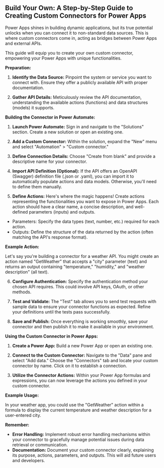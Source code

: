 ## Build Your Own: A Step-by-Step Guide to Creating Custom Connectors for Power Apps

Power Apps shines in building dynamic applications, but its true potential unlocks when you can connect it to non-standard data sources. This is where custom connectors come in, acting as bridges between Power Apps and external APIs. 

This guide will equip you to create your own custom connector, empowering your Power Apps with unique functionalities.

**Preparation:**

1. **Identify the Data Source:**  Pinpoint the system or service you want to connect with. Ensure they offer a publicly available API with proper documentation.

2. **Gather API Details:**  Meticulously review the API documentation, understanding the available actions (functions) and data structures (models) it supports.

**Building the Connector in Power Automate:**

1. **Launch Power Automate:** Sign in and navigate to the "Solutions" section. Create a new solution or open an existing one.

2. **Add a Custom Connector:** Within the solution, expand the "New" menu and select "Automation" > "Custom connector."

3. **Define Connection Details:**  Choose "Create from blank" and provide a descriptive name for your connector.

4. **Import API Definition (Optional):** If the API offers an OpenAPI (Swagger) definition file (.json or .yaml), you can import it to automatically populate actions and data models. Otherwise, you'll need to define them manually.

5. **Define Actions:**  Here's where the magic happens! Create actions representing the functionalities you want to expose in Power Apps. Each action should have a clear name, a concise description, and well-defined parameters (inputs) and outputs. 

* Parameters: Specify the data types (text, number, etc.) required for each action.
* Outputs: Define the structure of the data returned by the action (often matching the API's response format).

**Example Action:**

Let's say you're building a connector for a weather API. You might create an action named "GetWeather" that accepts a "city" parameter (text) and returns an output containing "temperature," "humidity," and "weather description" (all text).

6. **Configure Authentication:**  Specify the authentication method your chosen API requires. This could involve API keys, OAuth, or other methods.

7. **Test and Validate:**  The "Test" tab allows you to send test requests with sample data to ensure your connector functions as expected. Refine your definitions until the tests pass successfully.

8. **Save and Publish:**  Once everything is working smoothly, save your connector and then publish it to make it available in your environment.

**Using the Custom Connector in Power Apps:**

1. **Create a Power App:**  Build a new Power App or open an existing one.

2. **Connect to the Custom Connector:**  Navigate to the "Data" pane and select "Add data." Choose the "Connectors" tab and locate your custom connector by name. Click on it to establish a connection.

3. **Utilize the Connector Actions:**  Within your Power App formulas and expressions, you can now leverage the actions you defined in your custom connector.

**Example Usage:**

In your weather app, you could use the "GetWeather" action within a formula to display the current temperature and weather description for a user-entered city.

**Remember:** 

* **Error Handling:**  Implement robust error handling mechanisms within your connector to gracefully manage potential issues during data retrieval or communication.
* **Documentation:**  Document your custom connector clearly, explaining its purpose, actions, parameters, and outputs. This will aid future users and developers.

